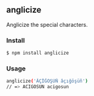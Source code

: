 ## anglicize

Anglicize the special characters.

### Install

```bash
$ npm install anglicize
```

### Usage

```bash
anglicize('ÂÇİĞÖŞÜÑ âçığöşüñ')
// => ACIGOSUN acigosun
```
